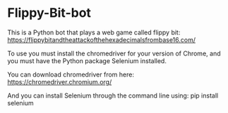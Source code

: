 # Flippy-Bit-bot
This is a Python bot that plays a web game called flippy bit:
https://flippybitandtheattackofthehexadecimalsfrombase16.com/

To use you must install the chromedriver for your version of Chrome, and you must have the Python package Selenium installed.

You can download chromedriver from here:
https://chromedriver.chromium.org/

And you can install Selenium through the command line using:
pip install selenium

